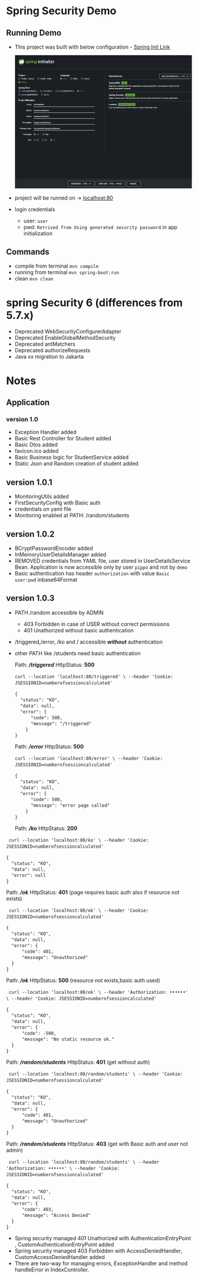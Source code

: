 # Spring Security Demo

## Running Demo


* This project was built with below configuration - [Spring Init Link](https://start.spring.io/)

    ![intiProject.png](doc_init_project.png)


* project will be runned on -> [localhost:80](http://localhost:80/)


* login credentials
  * user: `user` 
  * pwd: `Retrived from Using generated security password` in app initialization


## Commands
* compile from terminal `mvn compile`
* running from terminal `mvn spring-boot:run`
* clean `mvn clean`
# spring Security 6 (differences from 5.7.x)
* Deprecated WebSecurityConfigurerAdapter
* Deprecated EnableGlobalMethodSecurity
* Deprecated antMatchers
* Deprecated authorizeRequests
* Java xx migration to Jakarta
# Notes

## Application 
### version 1.0
* Exception Handler added
* Basic Rest Controller for Student added
* Basic Dtos added
* favicon.ico added
* Basic Business logic for StudentService added
* Static Json and Random creation of student added

## version 1.0.1
* MonitoringUtils added
* FirstSecurityConfig with Basic auth
* credentials on yaml file
* Monitoring enabled at PATH: /random/students

## version 1.0.2
* BCryptPasswordEncoder added
* InMemoryUserDetailsManager added
* REMOVED credentials from YAML file, user stored in UserDetailsService Bean.
Application is now accessible only by user `pippo` and not by `demo`
* Basic authentication has header `authorization` with value `Basic user:pwd` inbase64Format

##  version 1.0.3
* PATH /random accessible by ADMIN
  * 403 Forbidden in case of USER without correct permissions
  * 401 Unathorized without basic authentication


* /triggered,/error, /ko and / accessible _**without**_ authentication 
* other PATH like /students need basic authentication

  Path: **_/triggered_** HttpStatus: **500**

  `curl --location 'localhost:80/triggered' \
  --header 'Cookie: JSESSIONID=numberofsessioncalculated'`
  ```
  {
    "status": "KO",
    "data": null,
    "error": {
        "code": 500,
        "message": "/triggered"
      }
  }
  ```
  
  Path: **_/error_** HttpStatus: **500**

  `curl --location 'localhost:80/error' \
  --header 'Cookie: JSESSIONID=numberofsessioncalculated'`
  ```
  {
    "status": "KO",
    "data": null,
    "error": {
        "code": 500,
        "message": "error page called"
      }
  }
  ```

  Path: **_/ko_** HttpStatus: **200**

` curl --location 'localhost:80/ko' \
  --header 'Cookie: JSESSIONID=numberofsessioncalculated'`
  ```
  {
    "status": "KO",
    "data": null,
    "error": null
  }
  ```
  Path: **_/ok_** HttpStatus: **401** (page requires basic auth also if resource not exists)

  ` curl --location 'localhost:80/ok' \
  --header 'Cookie: JSESSIONID=numberofsessioncalculated'`
  ```
  {
    "status": "KO",
    "data": null,
    "error": {
        "code": 401,
        "message": "Unauthorized"
    }
  }  
  ```

Path: **_/ok_** HttpStatus: **500** (resource not exists,basic auth used)

` curl --location 'localhost:80/ok' \
--header 'Authorization: ••••••' \
--header 'Cookie: JSESSIONID=numberofsessioncalculated'`

  ```
  {
    "status": "KO",
    "data": null,
    "error": {
        "code": -500,
        "message": "No static resource ok."
    }
  }
  ```
Path: **_/random/students_** HttpStatus: **401** (get without auth)

` curl --location 'localhost:80/random/students' \
--header 'Cookie: JSESSIONID=numberofsessioncalculated'`
  ```
  {
    "status": "KO",
    "data": null,
    "error": {
        "code": 401,
        "message": "Unauthorized"
    }
}
  ```

Path: **_/random/students_** HttpStatus: **403** (get with Basic auth and user not admin)

` curl --location 'localhost:80/random/students' \
--header 'Authorization: ••••••' \
--header 'Cookie: JSESSIONID=numberofsessioncalculated'`
  ```
  {
    "status": "KO",
    "data": null,
    "error": {
        "code": 403,
        "message": "Access Denied"
    }
}
  ```

* Spring security managed 401 Unathorized with AuthenticationEntryPoint , CustomAuthenticationEntryPoint added
* Spring security managed 403 Forbidden with AccessDeniedHandler, CustomAccessDeniedHandler added
* There are two-way for managing errors, ExceptionHandler and method handleError in IndexController.